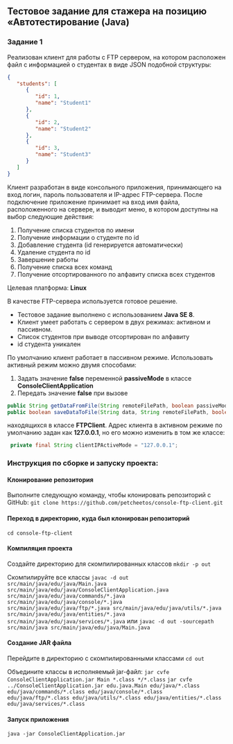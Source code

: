 ## Тестовое задание для стажера на позицию «Автотестирование (Java)

### Задание 1
Реализован клиент для работы с FTP сервером, на котором расположен файл с информацией о студентах в виде JSON подобной структуры:
```json
{
   "students": [
      {
         "id": 1,
         "name": "Student1"
      },
      {
         "id": 2,
         "name": "Student2"
      },
      {
         "id": 3,
         "name": "Student3"
      }
   ]
}
```

Клиент разработан в виде консольного приложения, принимающего на вход логин, пароль пользователя и IP-адрес FTP-сервера. После подключение приложение принимает на вход имя файла, расположенного на сервере, и выводит меню, в котором доступны на выбор следующие действия:
1.	Получение списка студентов по имени
2.	Получение информации о студенте по id
3.	Добавление студента (id генерируется автоматически)
4.	Удаление студента по id
5.	Завершение работы
6.  Получение списка всех команд
7.  Получение отсортированного по алфавиту списка всех студентов

Целевая платформа: **Linux**

В качестве FTP-сервера используется готовое решение.

* Тестовое задание выполнено с использованием **Java SE 8**.
* Клиент умеет работать с сервером в двух режимах: активном и пассивном.
* Список студентов при выводе отсортирован по алфавиту
* id студента уникален

По умолчанию клиент работает в пассивном режиме. Использовать активный режим можно двумя способами:
1. Задать значение **false** переменной **passiveMode** в классе **ConsoleClientApplication**
2. Передать значение **false** при вызове
```java
public String getDataFromFile(String remoteFilePath, boolean passiveMode);
public boolean saveDataToFile(String data, String remoteFilePath, boolean passiveMode);
```
находящихся в класcе **FTPClient**. Адрес клиента в активном режиме по умолчанию задан как **127.0.0.1**, но его можно изменить в том же классе:
```java
 private final String clientIPActiveMode = "127.0.0.1";  
```  
  
  
### Инструкция по сборке и запуску проекта: 

#### Клонирование репозитория
Выполните следующую команду, чтобы клонировать репозиторий с GitHub:
`git clone https://github.com/petcheetos/console-ftp-client.git`

#### Переход в директорию, куда был клонирован репозиторий
`cd console-ftp-client`

#### Компиляция проекта 
Создайте директорию для скомпилированных классов
`mkdir -p out`

Скомпилируйте все классы
`javac -d out src/main/java/edu/java/Main.java src/main/java/edu/java/ConsoleClientApplication.java src/main/java/edu/java/commands/*.java src/main/java/edu/java/console/*.java src/main/java/edu/java/ftp/*.java src/main/java/edu/java/utils/*.java src/main/java/edu/java/entities/*.java src/main/java/edu/java/services/*.java`
или
`javac -d out -sourcepath src/main/java src/main/java/edu/java/Main.java`

#### Создание JAR файла
Перейдите в директорию с скомпилированными классами
`cd out`

Объедините классы в исполняемый jar-файл:
`jar cvfe ConsoleClientApplication.jar Main *.class */*.class`
`jar cvfe ../ConsoleClientApplication.jar edu.java.Main edu/java/*.class edu/java/commands/*.class edu/java/console/*.class edu/java/ftp/*.class edu/java/utils/*.class edu/java/entities/*.class edu/java/services/*.class`

#### Запуск приложения
`java -jar ConsoleClientApplication.jar`



